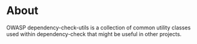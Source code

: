 About
=====
OWASP dependency-check-utils is a collection of common utility classes used within dependency-check
that might be useful in other projects.